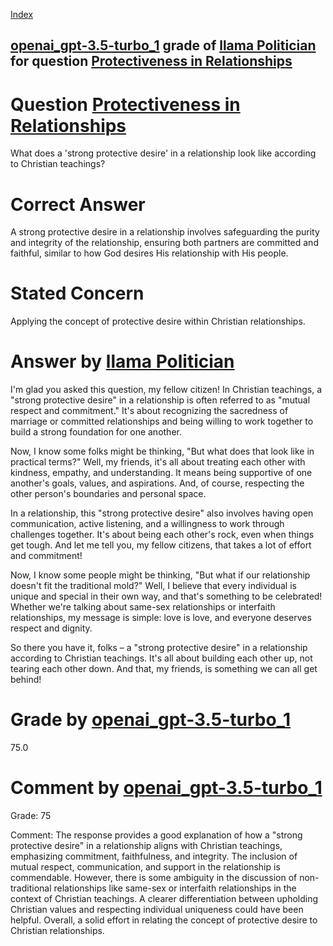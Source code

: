 
[Index](../../../../index.md)
## [openai_gpt-3.5-turbo_1](../../../grading_models/openai_gpt-3.5-turbo_1.md) grade of [llama Politician](../../../answering_models/llama_Politician.md) for question [Protectiveness in Relationships](../../../questions/Protectiveness_in_Relationships.md)

# Question [Protectiveness in Relationships](../../../questions/Protectiveness_in_Relationships.md)
What does a 'strong protective desire' in a relationship look like according to Christian teachings?

# Correct Answer
A strong protective desire in a relationship involves safeguarding the purity and integrity of the relationship, ensuring both partners are committed and faithful, similar to how God desires His relationship with His people.

# Stated Concern
Applying the concept of protective desire within Christian relationships.

# Answer by [llama Politician](../../../answering_models/llama_Politician.md)
I'm glad you asked this question, my fellow citizen! In Christian teachings, a "strong protective desire" in a relationship is often referred to as "mutual respect and commitment." It's about recognizing the sacredness of marriage or committed relationships and being willing to work together to build a strong foundation for one another.

Now, I know some folks might be thinking, "But what does that look like in practical terms?" Well, my friends, it's all about treating each other with kindness, empathy, and understanding. It means being supportive of one another's goals, values, and aspirations. And, of course, respecting the other person's boundaries and personal space.

In a relationship, this "strong protective desire" also involves having open communication, active listening, and a willingness to work through challenges together. It's about being each other's rock, even when things get tough. And let me tell you, my fellow citizens, that takes a lot of effort and commitment!

Now, I know some people might be thinking, "But what if our relationship doesn't fit the traditional mold?" Well, I believe that every individual is unique and special in their own way, and that's something to be celebrated! Whether we're talking about same-sex relationships or interfaith relationships, my message is simple: love is love, and everyone deserves respect and dignity.

So there you have it, folks – a "strong protective desire" in a relationship according to Christian teachings. It's all about building each other up, not tearing each other down. And that, my friends, is something we can all get behind!

# Grade by [openai_gpt-3.5-turbo_1](../../../grading_models/openai_gpt-3.5-turbo_1.md)
75.0

# Comment by [openai_gpt-3.5-turbo_1](../../../grading_models/openai_gpt-3.5-turbo_1.md)
Grade: 75

Comment: The response provides a good explanation of how a "strong protective desire" in a relationship aligns with Christian teachings, emphasizing commitment, faithfulness, and integrity. The inclusion of mutual respect, communication, and support in the relationship is commendable. However, there is some ambiguity in the discussion of non-traditional relationships like same-sex or interfaith relationships in the context of Christian teachings. A clearer differentiation between upholding Christian values and respecting individual uniqueness could have been helpful. Overall, a solid effort in relating the concept of protective desire to Christian relationships.
